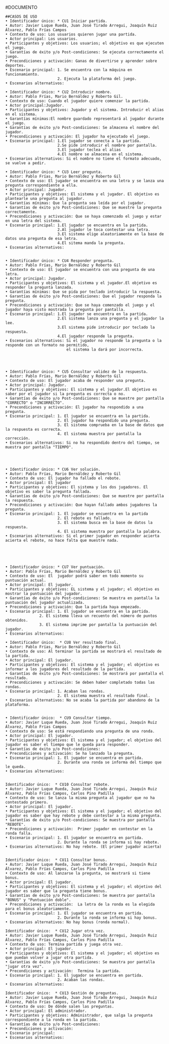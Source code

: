 #DOCUMENTO
  
	##CASOS DE USO
	• Identificador único: * CU1 Iniciar partida.
	• Autor: Javier Luque Rueda, Juan José Tirado Arregui, Joaquín Ruiz Álvarez, Pablo Frías Campos
	• Contexto de uso: Los usuarios quieren jugar una partida.
	• Actor principal: Los usuarios.
	• Participantes y objetivos: Los usuarios; el objetivo es que ejecuten el juego.
	• Garantías de éxito y/o Post-condiciones: Se ejecuta correctamente el juego.
	• Precondiciones y activación: Ganas de divertirse y aprender sobre deportes.
	• Escenario principal: 1. Se encuentra con la máquina en funcionamiento.
	                       2. Ejecuta la plataforma del juego.
	• Escenarios alternativos: 

	• Identificador único: * CU2 Introducir nombre.
	• Autor: Pablo Frías, Mario Bernáldez y Roberto Gil.
	• Contexto de uso: Cuando el jugador quiere comenzar la partida.
	• Actor principal:Jugador.
	• Participantes y objetivos: Jugador y el sistema. Introducir el alias en el sistema.
	• Garantías mínimas:El nombre guardado representará al jugador durante el juego.
	• Garantías de éxito y/o Post-condiciones: Se almacena el nombre del jugador.
	• Precondiciones y activación: El jugador ha ejecutado el juego.
	• Escenario principal: 1.El jugador se conecta a la partida.
						   2.Se pide introducir el nombre por pantalla.
						   3.El jugador teclea el alias
						   4.El nombre se almacena en el sistema.
	• Escenarios alternativos: Si el nombre no tiene el formato adecuado, se vuelve a pedir.
	
	• Identificador único: * CU3 Leer pregunta.
	• Autor: Pablo Frías, Mario Bernáldez y Roberto Gil
	• Contexto de uso: El jugador se encuentra en una letra y se lanza una pregunta correspondiente a ella.
	• Actor principal: Jugador.
	• Participantes y objetivos: El sistema y el jugador. El objetivo es plantearle una pregunta al jugador.
	• Garantías mínimas: Que la pregunta sea leída por el jugador.
	• Garantías de éxito y/o Post-condiciones: Que se muestre la pregunta correctamente.
	• Precondiciones y activación: Que se haya comenzado el juego y estar en una letra del sistema.
	• Escenario principal: 1.El jugador se encuentra en la partida.
						   2.Al jugador le toca contestar una letra.
						   3.El sistema elige aleatoriamente en la base de datos una pregunta de esa letra.
						   4.El sitema manda la pregunta.
	• Escenarios alternativos:
	
	
	• Identificador único: * CU4 Responder pregunta.
	• Autor: Pablo Frías, Mario Bernáldez y Roberto Gil
	• Contexto de uso: El jugador se encuentra con una pregunta de una letra.
	• Actor principal: Jugador.
	• Participantes y objetivos: El sistema y el jugador.El objetivo es responder la pregunta lanzada.
	• Garantías mínimas: Que se pida por teclado introducir la respuesta.
	• Garantías de éxito y/o Post-condiciones: Que el jugador responda la pregunta.
	• Precondiciones y activación: Que se haya comenzado el juego y el jugador haya visto mostrada la pregunta por pantalla.
	• Escenario principal: 1.El jugador se encuentra en la partida.
						   2.El sistema lanza una pregunta y el jugador la lee.
						   3.El sistema pide introducir por teclado la respuesta.
						   4.El jugador responde la pregunta.
	• Escenarios alternativos: Si el jugador no responde la pregunta o la responde con un formato no permitido,
							   el sistema la dará por incorrecta.
								
	
	
	
	• Identificador único: * CU5 Consultar validez de la respuesta.
	• Autor: Pablo Frías, Mario Bernáldez y Roberto Gil
	• Contexto de uso: El jugador acaba de responder una pregunta.
	• Actor principal: Jugador.
	• Participantes y objetivos: El sistema y el jugador.El objetivo es saber por el jugador si la pregunta es correcta o no. 
	• Garantías de éxito y/o Post-condiciones: Que se muestre por pantalla "CORRECTO" o "INCORRECTO".
	• Precondiciones y activación: El jugador ha respondido a una pregunta.
	• Escenario principal: 1. El jugador se encuentra en la partida.
						   2. El jugador ha respondido una pregunta.
						   3. El sistema comprueba en la base de datos que la respuesta es correcta.
						   4. El sistema muestra por pantalla la corrección.
	• Escenarios alternativos: Si no ha respondido dentro del tiempo, se muestra por pantalla "TIEMPO".
	
	
	
	
	• Identificador único: * CU6 Ver solución.
	• Autor: Pablo Frías, Mario Bernáldez y Roberto Gil
	• Contexto de uso: El jugador ha fallado el rebote.
	• Actor principal: El jugador
	• Participantes y objetivos: El sistema y los dos jugadores. El objetivo es saber la pregunta fallada.
	• Garantías de éxito y/o Post-condiciones: Que se muestre por pantalla la respuesta.
	• Precondiciones y activación: Que hayan fallado ambos jugadores la pregunta.
	• Escenario principal: 1. El jugador se encuentra en la partida
						   2. El rebote es fallado.
						   3. El sistema busca en la base de datos la respuesta.
						   4. El sistema muestra por pantalla la palabra.
	• Escenarios alternativos: Si el primer jugador en responder acierta acierta el rebote, no hace falta que muestre nada.								
	
	
	
	
							
	• Identificador único: * CU7 Ver puntuación.
	• Autor: Pablo Frías, Mario Bernáldez y Roberto Gil
	• Contexto de uso: El  jugador podrá saber en todo momento su puntuación actual.
	• Actor principal: El jugador.
	• Participantes y objetivos: EL sistema y el jugador; el objetivo es mostrar la puntuación del jugador. 
	• Garantías de éxito y/o Post-condiciones: Se muestra en pantalla la puntuación del jugador actualizada.
	• Precondiciones y activación: Que la partida haya empezado.
	• Escenario principal: 1. El jugador se encuentra en la partida.
			       2. El sistema lleva un recuento del número de puntos obtenidos. 
			       3. El sistema imprime por pantalla la puntuación del jugador.	
	• Escenarios alternativos:
		
	• Identificador único:  * CU8 Ver resultado final.
	• Autor: Pablo Frías, Mario Bernáldez y Roberto Gil
	• Contexto de uso: Al terminar la partida se mostrará el resultado de la partida.
	• Actor principal: El jugador.
	• Participantes y objetivos: El sistema y el jugador; el objetivo es informar a los jugadores del resultado de la partida.
	• Garantías de éxito y/o Post-condiciones: Se mostrará por pantalla el resultado.
	• Precondiciones y activación: Se deben haber completado todas las rondas.
	• Escenario principal: 1. Acaban las rondas.
	                       2. El sistema muestra el resultado final.
	• Escenarios alternativos: No se acaba la partida por abandono de la plataforma.

	
	• Identificador único:  * CU9 Consultar tiempo.
	• Autor: Javier Luque Rueda, Juan José Tirado Arregui, Joaquín Ruiz Álvarez, Pablo Frías Campos
	• Contexto de uso: Se está respondiendo una pregunta de una ronda.
	• Actor principal: El jugador.
	• Participantes y objetivos: El sistema y el jugador; el objetivo del jugador es saber el tiempo que le queda para responder.
	• Garantías de éxito y/o Post-condiciones: 
	• Precondiciones y activación: Se ha lanzado la pregunta.
	• Escenario principal: 1. El jugador se encuentra en partida.
	                       2. Durante una ronda se informa del tiempo que le queda.
	• Escenarios alternativos: 


	Identificador único:  * CU10 Consultar rebote.
	• Autor: Javier Luque Rueda, Juan José Tirado Arregui, Joaquín Ruiz Álvarez, Pablo Frías Campos, Carlos Pino Padilla
	• Contexto de uso: Se lanza la misma pregunta al jugador que no ha contestado primero.
	• Actor principal: El jugador.
	• Participantes y objetivos: El sistema y el jugador; el objetivo del jugador es saber que hay rebote y debe contestar a la misma pregunta.
	• Garantías de éxito y/o Post-condiciones: Se muestra por pantalla "REBOTE".
	• Precondiciones y activación:  Primer jugador en contestar en la ronda falla.
	• Escenario principal: 1. El jugador se encuentra en partida.
	                       2. Durante la ronda se informa si hay rebote.
	• Escenarios alternativos: No hay rebote. (El primer jugador acierta)

	
	Identificador único:  * CU11 Consultar bonus.
	• Autor: Javier Luque Rueda, Juan José Tirado Arregui, Joaquín Ruiz Álvarez, Pablo Frías Campos, Carlos Pino Padilla
	• Contexto de uso: Al lanzarse la pregunta, se mostrará si tiene bonus.
	• Actor principal: El jugador.
	• Participantes y objetivos: El sistema y el jugador; el objetivo del jugador es saber que la pregunta tiene bonus.
	• Garantías de éxito y/o Post-condiciones: Se muestra por pantalla "BONUS" y "Puntuación doble".
	• Precondiciones y activación:  La letra de la ronda es la elegida para el bonus aleatoriamente.
	• Escenario principal: 1. El jugador se encuentra en partida.
	                       2. Durante la ronda se informa si hay bonus.
	• Escenarios alternativos: No hay bonus (ronda normal).

	Identificador único:  * CU12 Jugar otra vez.
	• Autor: Javier Luque Rueda, Juan José Tirado Arregui, Joaquín Ruiz Álvarez, Pablo Frías Campos, Carlos Pino Padilla
	• Contexto de uso: Termina partida y juega otra vez.
	• Actor principal: El jugador.
	• Participantes y objetivos: El sistema y el jugador; el objetivo es que puedan volver a jugar otra partida.
	• Garantías de éxito y/o Post-condiciones: Se muestra por pantalla "jugar otra vez".
	• Precondiciones y activación:  Termina la partida.
	• Escenario principal: 1. El jugador se encuentra en partida.
	                       2. Acaban las rondas.
	• Escenarios alternativos: 

	Identificador único:  * CU13 Gestión de preguntas.
	• Autor: Javier Luque Rueda, Juan José Tirado Arregui, Joaquín Ruiz Álvarez, Pablo Frías Campos, Carlos Pino Padilla
	• Contexto de uso: De dónde salen las preguntas.
	• Actor principal: El administrador. 
	• Participantes y objetivos: Administrador, que salga la pregunta correspondiente a la ronda en la partida.
	• Garantías de éxito y/o Post-condiciones: 
	• Precondiciones y activación: 
	• Escenario principal: 
	• Escenarios alternativos:

			       



 
